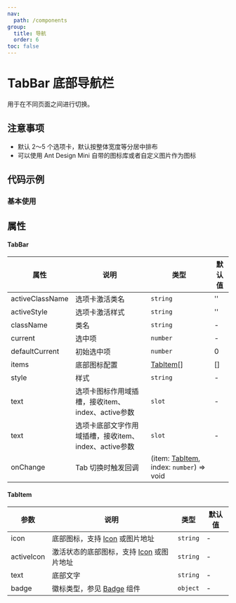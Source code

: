 ```yaml
---
nav:
  path: /components
group:
  title: 导航
  order: 6
toc: false
---
```

# TabBar 底部导航栏
用于在不同页面之间进行切换。

## 注意事项

- 默认 2～5 个选项卡，默认按整体宽度等分居中排布
- 可以使用 Ant Design Mini 自带的图标库或者自定义图片作为图标

## 代码示例
### 基本使用
<code src='pages/TabBar/index'></code>

## 属性

#### TabBar
| 属性 | 说明 | 类型 | 默认值 |
| -----|-----|-----|-----|
| activeClassName |  选项卡激活类名 | `string` | ''  |
| activeStyle | 选项卡激活样式 | `string` | '' |
| className | 类名| `string` | - |
| current |  选中项| `number` |  -  |
| defaultCurrent |  初始选中项 | `number` |  0  |
| items | 底部图标配置 | [TabItem](#tabitem)[] | []  |
| style | 样式| `string` | - |
| text | 选项卡图标作用域插槽，接收item、index、active参数 | `slot` | - |
| text | 选项卡底部文字作用域插槽，接收item、index、active参数 | `slot` | - |
| onChange | Tab 切换时触发回调 |(item: [TabItem](#tabitem), index: `number`) => void|


#### TabItem

| 参数 | 说明 | 类型 | 默认值 |
| -----|-----|-----|-----|
| icon | 底部图标，支持 [Icon](./Icon) 或图片地址 | `string` | - |
| activeIcon | 激活状态的底部图标，支持 [Icon](./Icon) 或图片地址 | `string` | - |
| text | 底部文字 | `string` | - |
| badge | 徽标类型，参见 [Badge](./Badge) 组件 | `object` | - |

